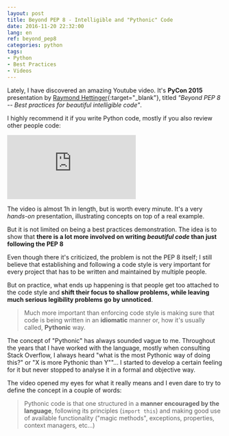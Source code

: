 ```yaml
---
layout: post
title: Beyond PEP 8 - Intelligible and "Pythonic" Code
date: 2016-11-20 22:32:00
lang: en
ref: beyond_pep8
categories: python
tags:
- Python
- Best Practices
- Videos
---
```


Lately, I have discovered an amazing Youtube video. It's **PyCon 2015**
presentation by [Raymond Hettinger][rh_twitter]{:target="_blank"}, titled
*"Beyond PEP 8 -- Best practices for beautiful intelligible code"*.

I highly recommend it if you write Python code, mostly if you also review other
people code:

<div class="video-container">
<iframe src="https://www.youtube.com/embed/wf-BqAjZb8M" frameborder="0" allowfullscreen></iframe>
</div>

The video is almost 1h in length, but is worth every minute. It's a very
*hands-on* presentation, illustrating concepts on top of a real example.

But it is not limited on being a best practices demonstration. The idea is to
show that **there is a lot more involved on writing *beautiful code* than just
following the PEP 8**

Even though there it's criticized, the problem is not the PEP 8 itself; I still
believe that establishing and following a code style is very important for
every project that has to be written and maintained by multiple people.

But on practice, what ends up happening is that people get too attached to the
code style and **shift their focus to shallow problems, while leaving much
serious legibility problems go by unnoticed**.

> Much more important than enforcing code style is making sure that code is
> being written in an **idiomatic** manner or, how it's usually called,
> **Pythonic** way.

The concept of "Pythonic" has always sounded vague to me. Throughout the years
that I have worked with the language, mostly when consulting Stack Overflow, I
always heard "what is the most Pythonic way of doing this?" or "X is more
Pythonic than Y""... I started to develop a certain feeling for it but never
stopped to analyse it in a formal and objective way.

The video opened my eyes for what it really means and I even dare to try to
define the concept in a couple of words:

> Pythonic code is that one structured in a **manner encouraged by the
> language**, following its principles (`import this`) and making good use of
> available functionality ("magic methods", exceptions, properties, context
> managers, etc...)

[rh_twitter]: https://twitter.com/raymondh

